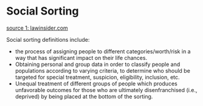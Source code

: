 
# Social Sorting

[source 1: lawinsider.com](https://www.lawinsider.com/dictionary/social-sorting)

Social sorting definitions include:
* the process of assigning people to different categories/worth/risk in a way that has significant impact on their life chances.
* Obtaining personal and group data in order to classify people and populations according to varying criteria, to determine who should be targeted for special treatment, suspicion, eligibility, inclusion, etc.
* Unequal treatment of different groups of people which produces unfavorable outcomes for those who are ultimately disenfranchised (i.e., deprived) by being placed at the bottom of the sorting.

